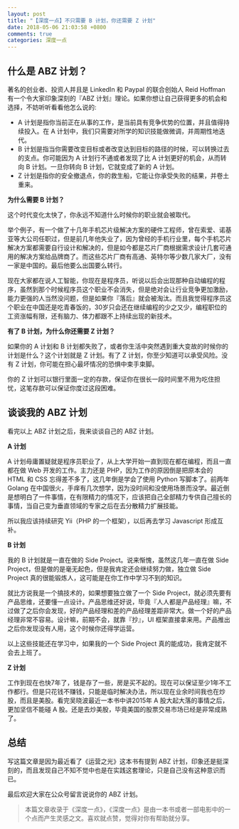 ```yaml
---
layout: post
title: "【深度一点】不只需要 B 计划，你还需要 Z 计划"
date: 2018-05-06 21:03:58 +0800
comments: true
categories: 深度一点
---
```


## 什么是 ABZ 计划？

著名的创业者、投资人并且是 LinkedIn 和 Paypal 的联合创始人 Reid Hoffman 有一个令大家印象深刻的『ABZ 计划』理论。如果你想让自己获得更多的机会和选择，不妨听听看看他怎么说的:

- A 计划是指你当前正在从事的工作，是当前具有竞争优势的位置，并且值得持续投入。在 A 计划中，我们只需要对所学的知识技能做微调，并周期性地迭代。
- B 计划是指当你需要改变目标或者改变达到目标的路径的时候，可以转换过去的支点。你可能因为 A 计划行不通或者发现了比 A 计划更好的机会，从而转向 B 计划。一旦你转向 B 计划，它就变成了新的 A 计划。
- Z 计划是指你的安全撤退点，你的救生船，它能让你承受失败的结果，并卷土重来。

<!--more-->

**为什么需要 B 计划？**

这个时代变化太快了，你永远不知道什么时候你的职业就会被取代。

举个例子，有一个做了十几年手机芯片级解决方案的硬件工程师，曾在索爱、诺基亚等大公司任职过，但是前几年他失业了，因为曾经的手机行业里，每个手机芯片解决方案都需要自行设计和解决的，但是如今都是芯片厂商根据需求设计几套可通用的解决方案给品牌商了。而这些芯片厂商有高通、英特尔等少数几家大厂，没有一家是中国的。最后他要么出国要么转行。

现在大家都在说人工智能，你现在是程序员，听说以后会出现那种自动编程的程序，虽然到那个时候程序员这个职业不会消失，但是绝对会让行业竞争更加激励，能力更强的人当然没问题，但是如果你『落后』就会被淘汰。而且我觉得程序员这个职业在中国还是吃青春饭的，30岁只会还在继续编程的少之又少，编程职位的工资涨幅有限，还有脑力、体力都跟不上持续出现的新技术。

**有了 B 计划，为什么你还需要 Z 计划？**

如果你的 A 计划和 B 计划都失败了，或者你生活中突然遇到重大变故的时候你的计划是什么？这个计划就是 Z 计划。有了 Z 计划，你至少知道可以承受风险。没有 Z 计划，你可能在担心最坏情况的恐惧中束手束脚。

你的 Z 计划可以银行里面一定的存款，保证你在很长一段时间里不用为吃住担忧，这笔存款可以保证你度过这段困难。

## 谈谈我的 ABZ 计划

看完以上 ABZ 计划之后，我来谈谈自己的 ABZ 计划。

**A 计划**

A 计划毋庸置疑就是程序员职业了，从上大学开始一直到现在都在编程，而且一直都在做 Web 开发的工作。主力还是 PHP，因为工作的原因倒是把原本会的 HTML 和 CSS 忘得差不多了，这几年倒是学会了使用 Python 写脚本了。前两年 Golang 在中国很火，手痒有几次想学，因为没时间和没使用场景而没学。最近倒是想明白了一件事情，在有限精力的情况下，应该把自己全部精力专供自己擅长的事情，当自己变为垂直领域的专家之后在去分散精力扩展技能。

所以我应该持续研究 Yii（PHP 的一个框架），以后再去学习 Javascript 形成互补。

**B 计划**

我的 B 计划就是一直在做的 Side Project。说来惭愧，虽然这几年一直在做 Side Project，但是做的是毫无起色，但是我肯定还会继续努力做，独立做 Side Project 真的很能锻炼人，这可能是在你工作中学习不到的知识。

就比方说我是一个搞技术的，如果想要独立做了一个 Side Project，就必须先要有产品思维，还要懂一点设计。产品思维还好说，毕竟『人人都是产品经理』嘛，不过做了之后你会发现，好的产品经理和差的产品经理差距非常大。做一个好的产品经理非常不容易。设计嘛，前期不会，就靠『抄』，UI 框架直接拿来用。产品推出之后你发现没有人用，这个时候你还得学运营。

以上这些技能还在学习中，如果我的一个 Side Project 真的能成功，我肯定就不会去上班了。

**Z 计划**

工作到现在也快7年了，钱是存了一些，房是买不起的。现在可以保证至少1年不工作都行。但是只花钱不赚钱，只能是临时解决办法，所以现在业余时间我也在炒股，而且是美股。看完吴晓波最近一本书中讲2015年 A 股大起大落的事情之后，更加坚信不能碰 A 股。还是去炒美股，毕竟美国的股票交易市场已经是非常成熟了。

## 总结

写这篇文章是因为最近看了《运营之光》这本书有提到 ABZ 计划，印象还是挺深刻的，而且发现自己不知不觉中也是在实践这套理论，只是自己没有这种意识而已。

最后欢迎大家在公众号留言说说你的 ABZ 计划。

> 本篇文章收录于《深度一点》，《深度一点》是由一本书或者一部电影中的一个点而产生灵感之文。喜欢就点赞，觉得对你有帮助就分享。